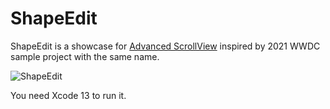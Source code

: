 # ShapeEdit

ShapeEdit is a showcase for [Advanced ScrollView](https://github.com/dmytro-anokhin/advanced-scrollview) inspired by 2021 WWDC sample project with the same name.

![ShapeEdit](https://user-images.githubusercontent.com/5136301/127930386-e474a329-c6ab-40a0-b356-90171da4c70b.png)

You need Xcode 13 to run it.
